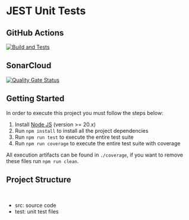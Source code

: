 # JEST Unit Tests

## GitHub Actions

[![Build and Tests](https://github.com/ugioni/unit-tests-jest/actions/workflows/node.js.yml/badge.svg?branch=master)](https://github.com/ugioni/unit-tests-jest/actions/workflows/node.js.yml)

## SonarCloud

[![Quality Gate Status](https://sonarcloud.io/api/project_badges/measure?project=ugioni_unit-tests-jest&metric=alert_status)](https://sonarcloud.io/summary/new_code?id=ugioni_unit-tests-jest)

## Getting Started

In order to execute this project you must follow the steps below:

1. Install [Node JS](https://nodejs.org/) (version >= 20.x)
1. Run `npm install` to install all the project dependencies
1. Run `npm run test` to execute the entire test suite
1. Run `npm run coverage` to execute the entire test suite with coverage

All execution artifacts can be found in `./coverage`, if you want to remove these files run `npm run clean`.

## Project Structure
</br>
<ul>
    <li>src: source code</li> 
    <li>test: unit test files</li>
</ul>